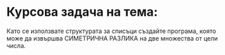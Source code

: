 # Курсова задача на тема:
Като се използвате структурата за списъци създайте програма, която може да извършва СИМЕТРИЧНА РАЗЛИКА на две множества от цели числа.
